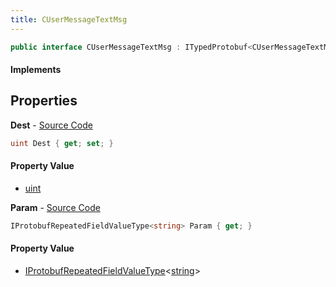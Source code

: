 ```yaml
---
title: CUserMessageTextMsg
---
```


```csharp
public interface CUserMessageTextMsg : ITypedProtobuf<CUserMessageTextMsg>, INativeHandle, INetMessage<CUserMessageTextMsg>, IDisposable
```

#### Implements

## Properties

**Dest** - [Source Code](https://github.com/swiftly-solution/swiftlys2/blob/main/managed/src/SwiftlyS2.Generated/Protobufs/Interfaces/CUserMessageTextMsg.cs#L18)

```csharp
uint Dest { get; set; }
```

#### Property Value

- [uint](https://learn.microsoft.com/dotnet/api/system.uint32)

**Param** - [Source Code](https://github.com/swiftly-solution/swiftlys2/blob/main/managed/src/SwiftlyS2.Generated/Protobufs/Interfaces/CUserMessageTextMsg.cs#L21)

```csharp
IProtobufRepeatedFieldValueType<string> Param { get; }
```

#### Property Value

- [IProtobufRepeatedFieldValueType](/docs/api/shared/netmessages/iprotobufrepeatedfieldvaluetype-1)<[string](https://learn.microsoft.com/dotnet/api/system.string)>

